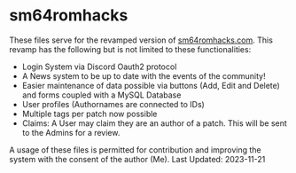 # sm64romhacks

These files serve for the revamped version of [sm64romhacks.com](https://www.sm64romhacks.com). This revamp has the following but is not limited to these functionalities:
- Login System via Discord Oauth2 protocol
- A News system to be up to date with the events of the community!
- Easier maintenance of data possible via buttons (Add, Edit and Delete) and forms coupled with a MySQL Database
- User profiles (Authornames are connected to IDs)
- Multiple tags per patch now possible
- Claims: A User may claim they are an author of a patch. This will be sent to the Admins for a review.

A usage of these files is permitted for contribution and improving the system with the consent of the author (Me).
Last Updated: 2023-11-21
 
